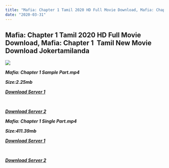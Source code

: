 ```yaml
---
title: "Mafia: Chapter 1 Tamil 2020 HD Full Movie Download, Mafia: Chapter 1  Tamil New Movie Download Jokertamilanda"
date: "2020-03-31"
---
```


## Mafia: Chapter 1 Tamil 2020 HD Full Movie Download, Mafia: Chapter 1  Tamil New Movie Download Jokertamilanda

![](https://images.moviebuff.com/448737d0-eca5-488a-a07b-7077c4ea1d52?w=1000)

**_Mafia: Chapter 1 Sample Part.mp4_**

**_Size:2.25mb_**

**_[Download Server 1](http://c1.wetransfer.vip/files/Tamil{a3b04ca4513862e5e6faa05865f310bf9da13080b46bbc045b167bb82cb0d9ff}20Movies/Tamil{a3b04ca4513862e5e6faa05865f310bf9da13080b46bbc045b167bb82cb0d9ff}202020{a3b04ca4513862e5e6faa05865f310bf9da13080b46bbc045b167bb82cb0d9ff}20Movies/Mafia:{a3b04ca4513862e5e6faa05865f310bf9da13080b46bbc045b167bb82cb0d9ff}20Chapter{a3b04ca4513862e5e6faa05865f310bf9da13080b46bbc045b167bb82cb0d9ff}201{a3b04ca4513862e5e6faa05865f310bf9da13080b46bbc045b167bb82cb0d9ff}20(2020){a3b04ca4513862e5e6faa05865f310bf9da13080b46bbc045b167bb82cb0d9ff}20/Mafia:{a3b04ca4513862e5e6faa05865f310bf9da13080b46bbc045b167bb82cb0d9ff}20Chapter{a3b04ca4513862e5e6faa05865f310bf9da13080b46bbc045b167bb82cb0d9ff}201{a3b04ca4513862e5e6faa05865f310bf9da13080b46bbc045b167bb82cb0d9ff}20(2020){a3b04ca4513862e5e6faa05865f310bf9da13080b46bbc045b167bb82cb0d9ff}20HDRip/Mafia:{a3b04ca4513862e5e6faa05865f310bf9da13080b46bbc045b167bb82cb0d9ff}20Chapter{a3b04ca4513862e5e6faa05865f310bf9da13080b46bbc045b167bb82cb0d9ff}201{a3b04ca4513862e5e6faa05865f310bf9da13080b46bbc045b167bb82cb0d9ff}20(2020){a3b04ca4513862e5e6faa05865f310bf9da13080b46bbc045b167bb82cb0d9ff}20Sample{a3b04ca4513862e5e6faa05865f310bf9da13080b46bbc045b167bb82cb0d9ff}20(640x360).mp4)_**

**_[  
](http://c1.wetransfer.vip/files/Tamil{a3b04ca4513862e5e6faa05865f310bf9da13080b46bbc045b167bb82cb0d9ff}20Movies/Tamil{a3b04ca4513862e5e6faa05865f310bf9da13080b46bbc045b167bb82cb0d9ff}202020{a3b04ca4513862e5e6faa05865f310bf9da13080b46bbc045b167bb82cb0d9ff}20Movies/Mafia:{a3b04ca4513862e5e6faa05865f310bf9da13080b46bbc045b167bb82cb0d9ff}20Chapter{a3b04ca4513862e5e6faa05865f310bf9da13080b46bbc045b167bb82cb0d9ff}201{a3b04ca4513862e5e6faa05865f310bf9da13080b46bbc045b167bb82cb0d9ff}20(2020){a3b04ca4513862e5e6faa05865f310bf9da13080b46bbc045b167bb82cb0d9ff}20/Mafia:{a3b04ca4513862e5e6faa05865f310bf9da13080b46bbc045b167bb82cb0d9ff}20Chapter{a3b04ca4513862e5e6faa05865f310bf9da13080b46bbc045b167bb82cb0d9ff}201{a3b04ca4513862e5e6faa05865f310bf9da13080b46bbc045b167bb82cb0d9ff}20(2020){a3b04ca4513862e5e6faa05865f310bf9da13080b46bbc045b167bb82cb0d9ff}20HDRip/Mafia:{a3b04ca4513862e5e6faa05865f310bf9da13080b46bbc045b167bb82cb0d9ff}20Chapter{a3b04ca4513862e5e6faa05865f310bf9da13080b46bbc045b167bb82cb0d9ff}201{a3b04ca4513862e5e6faa05865f310bf9da13080b46bbc045b167bb82cb0d9ff}20(2020){a3b04ca4513862e5e6faa05865f310bf9da13080b46bbc045b167bb82cb0d9ff}20Sample{a3b04ca4513862e5e6faa05865f310bf9da13080b46bbc045b167bb82cb0d9ff}20(640x360).mp4)_**

**_[Download Server 2](http://c1.wetransfer.vip/files/Tamil{a3b04ca4513862e5e6faa05865f310bf9da13080b46bbc045b167bb82cb0d9ff}20Movies/Tamil{a3b04ca4513862e5e6faa05865f310bf9da13080b46bbc045b167bb82cb0d9ff}202020{a3b04ca4513862e5e6faa05865f310bf9da13080b46bbc045b167bb82cb0d9ff}20Movies/Mafia:{a3b04ca4513862e5e6faa05865f310bf9da13080b46bbc045b167bb82cb0d9ff}20Chapter{a3b04ca4513862e5e6faa05865f310bf9da13080b46bbc045b167bb82cb0d9ff}201{a3b04ca4513862e5e6faa05865f310bf9da13080b46bbc045b167bb82cb0d9ff}20(2020){a3b04ca4513862e5e6faa05865f310bf9da13080b46bbc045b167bb82cb0d9ff}20/Mafia:{a3b04ca4513862e5e6faa05865f310bf9da13080b46bbc045b167bb82cb0d9ff}20Chapter{a3b04ca4513862e5e6faa05865f310bf9da13080b46bbc045b167bb82cb0d9ff}201{a3b04ca4513862e5e6faa05865f310bf9da13080b46bbc045b167bb82cb0d9ff}20(2020){a3b04ca4513862e5e6faa05865f310bf9da13080b46bbc045b167bb82cb0d9ff}20HDRip/Mafia:{a3b04ca4513862e5e6faa05865f310bf9da13080b46bbc045b167bb82cb0d9ff}20Chapter{a3b04ca4513862e5e6faa05865f310bf9da13080b46bbc045b167bb82cb0d9ff}201{a3b04ca4513862e5e6faa05865f310bf9da13080b46bbc045b167bb82cb0d9ff}20(2020){a3b04ca4513862e5e6faa05865f310bf9da13080b46bbc045b167bb82cb0d9ff}20Sample{a3b04ca4513862e5e6faa05865f310bf9da13080b46bbc045b167bb82cb0d9ff}20(640x360).mp4)_**

**_Mafia: Chapter 1 Single Part.mp4_**

**_Size:411.39mb_**

**_[Download Server 1](http://c5.wetransfer.vip//files/Mafia:{a3b04ca4513862e5e6faa05865f310bf9da13080b46bbc045b167bb82cb0d9ff}20Chapter{a3b04ca4513862e5e6faa05865f310bf9da13080b46bbc045b167bb82cb0d9ff}201{a3b04ca4513862e5e6faa05865f310bf9da13080b46bbc045b167bb82cb0d9ff}20(2020).mp4)_**

**_[  
](http://c5.wetransfer.vip//files/Mafia:{a3b04ca4513862e5e6faa05865f310bf9da13080b46bbc045b167bb82cb0d9ff}20Chapter{a3b04ca4513862e5e6faa05865f310bf9da13080b46bbc045b167bb82cb0d9ff}201{a3b04ca4513862e5e6faa05865f310bf9da13080b46bbc045b167bb82cb0d9ff}20(2020).mp4)_**

**_[Download Server 2](http://c5.wetransfer.vip//files/Mafia:{a3b04ca4513862e5e6faa05865f310bf9da13080b46bbc045b167bb82cb0d9ff}20Chapter{a3b04ca4513862e5e6faa05865f310bf9da13080b46bbc045b167bb82cb0d9ff}201{a3b04ca4513862e5e6faa05865f310bf9da13080b46bbc045b167bb82cb0d9ff}20(2020).mp4)_**
